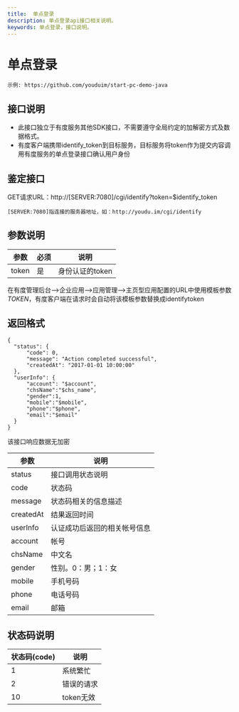 ```yaml
---
title:  单点登录
description: 单点登录api接口相关说明。
keywords: 单点登录，接口说明。
---
```


# 单点登录

```
示例: https://github.com/youduim/start-pc-demo-java
```

## 接口说明

- 此接口独立于有度服务其他SDK接口，不需要遵守全局约定的加解密方式及数据格式。
- 有度客户端携带identify_token到目标服务，目标服务将token作为提交内容调用有度服务的单点登录接口确认用户身份

## 鉴定接口

GET请求URL：http://[SERVER:7080]/cgi/identify?token=$identify_token

```
[SERVER:7080]指连接的服务器地址，如：http://youdu.im/cgi/identify
```

## 参数说明

| 参数  | 必须 | 说明            |
| ----- | ---- | --------------- |
| token | 是   | 身份认证的token |

在有度管理后台-->企业应用-->应用管理-->主页型应用配置的URL中使用模板参数$TOKEN$，有度客户端在请求时会自动将该模板参数替换成identifytoken

## 返回格式

```
{
  "status": {
      "code": 0,
      "message": "Action completed successful",
      "createdAt": "2017-01-01 10:00:00"
  },
  "userInfo": {
      "account": "$account",
      "chsName":"$chs_name",
      "gender":1,
      "mobile":"$mobile",
      "phone":"$phone",
      "email":"$email"
  }
}
```


该接口响应数据无加密

| 参数      | 说明                         |
| --------- | ---------------------------- |
| status    | 接口调用状态说明             |
| code      | 状态码                       |
| message   | 状态码相关的信息描述         |
| createdAt | 结果返回时间                 |
| userInfo  | 认证成功后返回的相关帐号信息 |
| account   | 帐号                         |
| chsName   | 中文名                       |
| gender    | 性别。0：男；1：女           |
| mobile    | 手机号码                     |
| phone     | 电话号码                     |
| email     | 邮箱                         |

## 状态码说明

| 状态码(code) | 说明       |
| ------------ | ---------- |
| 1            | 系统繁忙   |
| 2            | 错误的请求 |
| 10           | token无效  |